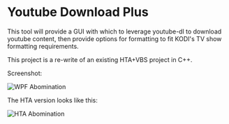 # Youtube Download Plus
 This tool will provide a GUI with which to leverage youtube-dl to download youtube content, then provide options for formatting to fit KODI's TV show formatting requirements.

 This project is a re-write of an existing HTA+VBS project in C++.

Screenshot:

![WPF Abomination](https://i.imgur.com/XXLI9E9.png?raw=true)

The HTA version looks like this:

![HTA Abomination](https://i.imgur.com/jl3wzoY.png?raw=true)